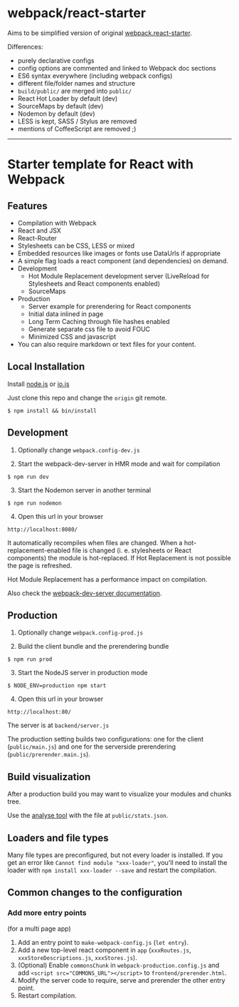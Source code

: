 # webpack/react-starter

Aims to be simplified version of original [webpack.react-starter](https://github.com/webpack/react-starter).

Differences:
* purely declarative configs
* config options are commented and linked to Webpack doc sections
* ES6 syntax everywhere (including webpack configs)
* different file/folder names and structure
* `build/public/` are merged into `public/`
* React Hot Loader by default (dev)
* SourceMaps by default (dev)
* Nodemon by default (dev)
* LESS is kept, SASS / Stylus are removed
* mentions of CoffeeScript are removed ;)

---

# Starter template for React with Webpack

## Features

* Compilation with Webpack
* React and JSX
* React-Router
* Stylesheets can be CSS, LESS or mixed
* Embedded resources like images or fonts use DataUrls if appropriate
* A simple flag loads a react component (and dependencies) on demand.
* Development
  * Hot Module Replacement development server (LiveReload for Stylesheets and React components enabled)
  * SourceMaps
* Production
  * Server example for prerendering for React components
  * Initial data inlined in page
  * Long Term Caching through file hashes enabled
  * Generate separate css file to avoid FOUC
  * Minimized CSS and javascript
* You can also require markdown or text files for your content.

## Local Installation

Install [node.js](https://nodejs.org) or [io.js](https://iojs.org)

Just clone this repo and change the `origin` git remote.

```text
$ npm install && bin/install
```

## Development

1) Optionally change `webpack.config-dev.js`

2) Start the webpack-dev-server in HMR mode and wait for compilation
```
$ npm run dev
```

3) Start the Nodemon server in another terminal
```
$ npm run nodemon
```

4) Open this url in your browser
```
http://localhost:8080/
```

It automatically recompiles when files are changed. When a hot-replacement-enabled file is changed (i. e. stylesheets or React components) the module is hot-replaced. If Hot Replacement is not possible the page is refreshed.

Hot Module Replacement has a performance impact on compilation.

Also check the [webpack-dev-server documentation](http://webpack.github.io/docs/webpack-dev-server.html).


## Production

1) Optionally change `webpack.config-prod.js`

2) Build the client bundle and the prerendering bundle
```
$ npm run prod
```

3) Start the NodeJS server in production mode
```
$ NODE_ENV=production npm start
```

4) Open this url in your browser
```
http://localhost:80/
```

The server is at `backend/server.js`

The production setting builds two configurations: one for the client (`public/main.js`) and one for the serverside prerendering (`public/prerender.main.js`).


## Build visualization

After a production build you may want to visualize your modules and chunks tree.

Use the [analyse tool](http://webpack.github.io/analyse/) with the file at `public/stats.json`.


## Loaders and file types

Many file types are preconfigured, but not every loader is installed. If you get an error like `Cannot find module "xxx-loader"`, you'll need to install the loader with `npm install xxx-loader --save` and restart the compilation.


## Common changes to the configuration

### Add more entry points

(for a multi page app)

1. Add an entry point to `make-webpack-config.js` (`let entry`).
2. Add a new top-level react component in `app` (`xxxRoutes.js`, `xxxStoreDescriptions.js`, `xxxStores.js`).
3. (Optional) Enable `commonsChunk` in `webpack-production.config.js` and add `<script src="COMMONS_URL"></script>` to `frontend/prerender.html`.
4. Modify the server code to require, serve and prerender the other entry point.
5. Restart compilation.